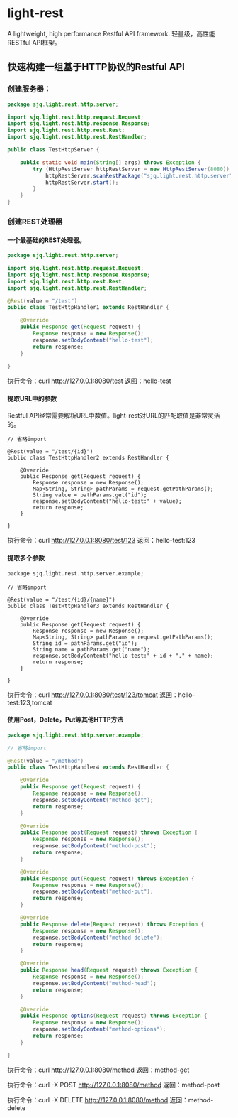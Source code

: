 # light-rest
A lightweight, high performance Restful API framework. 轻量级，高性能RESTful API框架。

## 快速构建一组基于HTTP协议的Restful API

### 创建服务器：
```java
package sjq.light.rest.http.server;

import sjq.light.rest.http.request.Request;
import sjq.light.rest.http.response.Response;
import sjq.light.rest.http.rest.Rest;
import sjq.light.rest.http.rest.RestHandler;

public class TestHttpServer {

	public static void main(String[] args) throws Exception {
		try (HttpRestServer httpRestServer = new HttpRestServer(8080)) {
			httpRestServer.scanRestPackage("sjq.light.rest.http.server");
			httpRestServer.start();
		}
	}
}
```


### 创建REST处理器

#### 一个最基础的REST处理器。
```java
package sjq.light.rest.http.server;

import sjq.light.rest.http.request.Request;
import sjq.light.rest.http.response.Response;
import sjq.light.rest.http.rest.Rest;
import sjq.light.rest.http.rest.RestHandler;

@Rest(value = "/test")
public class TestHttpHandler1 extends RestHandler {

    @Override
    public Response get(Request request) {
        Response response = new Response();
        response.setBodyContent("hello-test");
        return response;
    }
    
}
```
执行命令：curl http://127.0.0.1:8080/test
返回：hello-test


#### 提取URL中的参数
Restful API经常需要解析URL中数值。light-rest对URL的匹配取值是非常灵活的。
```
// 省略import

@Rest(value = "/test/{id}")
public class TestHttpHandler2 extends RestHandler {

	@Override
	public Response get(Request request) {
		Response response = new Response();
		Map<String, String> pathParams = request.getPathParams();
		String value = pathParams.get("id");
		response.setBodyContent("hello-test:" + value);
		return response;
	}

}
```
执行命令：curl http://127.0.0.1:8080/test/123
返回：hello-test:123

#### 提取多个参数
```
package sjq.light.rest.http.server.example;

// 省略import

@Rest(value = "/test/{id}/{name}")
public class TestHttpHandler3 extends RestHandler {

	@Override
	public Response get(Request request) {
		Response response = new Response();
		Map<String, String> pathParams = request.getPathParams();
		String id = pathParams.get("id");
		String name = pathParams.get("name");
		response.setBodyContent("hello-test:" + id + "," + name);
		return response;
	}

}
```
执行命令：curl http://127.0.0.1:8080/test/123/tomcat
返回：hello-test:123,tomcat



#### 使用Post，Delete，Put等其他HTTP方法

```java
package sjq.light.rest.http.server.example;

// 省略import

@Rest(value = "/method")
public class TestHttpHandler4 extends RestHandler {

	@Override
	public Response get(Request request) {
		Response response = new Response();
		response.setBodyContent("method-get");
		return response;
	}

	@Override
	public Response post(Request request) throws Exception {
		Response response = new Response();
		response.setBodyContent("method-post");
		return response;
	}

	@Override
	public Response put(Request request) throws Exception {
		Response response = new Response();
		response.setBodyContent("method-put");
		return response;
	}

	@Override
	public Response delete(Request request) throws Exception {
		Response response = new Response();
		response.setBodyContent("method-delete");
		return response;
	}

	@Override
	public Response head(Request request) throws Exception {
		Response response = new Response();
		response.setBodyContent("method-head");
		return response;
	}

	@Override
	public Response options(Request request) throws Exception {
		Response response = new Response();
		response.setBodyContent("method-options");
		return response;
	}

}
```
执行命令：curl http://127.0.0.1:8080/method
返回：method-get

执行命令：curl -X POST http://127.0.0.1:8080/method
返回：method-post

执行命令：curl -X DELETE http://127.0.0.1:8080/method
返回：method-delete











